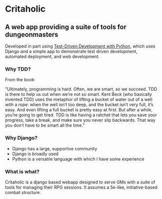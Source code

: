 # Critaholic
## A web app providing a suite of tools for dungeonmasters

Developed in part using [Test-Driven Development with Python](http://shop.oreilly.com/product/0636920051091.do), which 
uses Django and a simple app to demonstrate test driven development, automated deployment, and web development. 

### Why TDD?

From the book: 

"Ultimately, programming is hard. Often, we are smart, so we succeed. TDD is there to
help us out when we’re not so smart. Kent Beck (who basically invented TDD) uses the
metaphor of lifting a bucket of water out of a well with a rope: when the well isn’t too
deep, and the bucket isn’t very full, it’s easy. And even lifting a full bucket is pretty easy
at first. But after a while, you’re going to get tired. TDD is like having a ratchet that lets
you save your progress, take a break, and make sure you never slip backwards. That way
you don’t have to be smart all the time."

### Why Django?

* Django has a large, supportive community
* Django is broadly used
* Python is a versatile language with which I have some experience

### What is what?

Critaholic is a django based webapp designed to serve GMs with a suite of tools for managing 
their RPG sessions. It assumes a 5e-like, initiative-based combat structure.